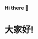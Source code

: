 ### Hi there 👋

<!--
**JackyYang27/JackyYang27** is a ✨ _special_ ✨ repository because its `README.md` (this file) appears on your GitHub profile.

Here are some ideas to get you started:

- 🔭 I’m currently working on ...
- 🌱 I’m currently learning ...
- 👯 I’m looking to collaborate on ...
- 🤔 I’m looking for help with ...
- 💬 Ask me about ...
- 📫 How to reach me: ...
- 😄 Pronouns: ...
- ⚡ Fun fact: ...
-->

<!DOCTYPE html>
<html lang="zh-TW">
	<head>
        <meta charset="UTF-8"></meta>
        <meta name="description" content="楊雲杰的個人網站" />   <!-- 在搜尋引擎下看到關於網頁的第一行關鍵字-->
        <meta name="author" content="楊雲杰"/>                  <!-- 作者是誰 -->
        <meta name="keywords" content="楊雲杰,個人介紹"/>        <!-- SEO優化 -->
        <meta name="viewport" content="width=device-width, initial-scale=1.0, maximum-scale=1.0, user-scalable=0"/>   <!-- 不  同裝置上不會跑掉-->
        <link rel="stylesheet" href="https://cdn.jsdelivr.net/npm/swiper@9/swiper-bundle.min.css"/>
        <link rel="stylesheet" href="https://fonts.googleapis.com/css2?  family=Material+Symbols+Outlined:opsz,wght,FILL,GRAD@48,700,0,0" />  <!--google fonts-->
        <title>楊雲杰's Web Pages</title>
	</head>
	<body>
       <h1>大家好!<h1>
	</body>
</html>
